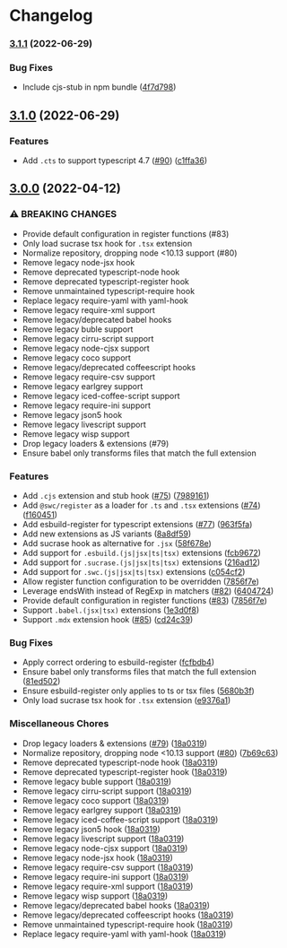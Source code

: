 # Changelog

### [3.1.1](https://www.github.com/gulpjs/interpret/compare/v3.1.0...v3.1.1) (2022-06-29)


### Bug Fixes

* Include cjs-stub in npm bundle ([4f7d798](https://www.github.com/gulpjs/interpret/commit/4f7d7981565a704af9ded99eb953faa1a838f8af))

## [3.1.0](https://www.github.com/gulpjs/interpret/compare/v3.0.0...v3.1.0) (2022-06-29)


### Features

* Add `.cts` to support typescript 4.7 ([#90](https://www.github.com/gulpjs/interpret/issues/90)) ([c1ffa36](https://www.github.com/gulpjs/interpret/commit/c1ffa36fbd1088f2dbdb00c9500eecfce70eafc0))

## [3.0.0](https://www.github.com/gulpjs/interpret/compare/v2.2.0...v3.0.0) (2022-04-12)


### ⚠ BREAKING CHANGES

* Provide default configuration in register functions (#83)
* Only load sucrase tsx hook for `.tsx` extension
* Normalize repository, dropping node <10.13 support (#80)
* Remove legacy node-jsx hook
* Remove deprecated typescript-node hook
* Remove deprecated typescript-register hook
* Remove unmaintained typescript-require hook
* Replace legacy require-yaml with yaml-hook
* Remove legacy require-xml support
* Remove legacy/deprecated babel hooks
* Remove legacy buble support
* Remove legacy cirru-script support
* Remove legacy node-cjsx support
* Remove legacy coco support
* Remove legacy/deprecated coffeescript hooks
* Remove legacy require-csv support
* Remove legacy earlgrey support
* Remove legacy iced-coffee-script support
* Remove legacy require-ini support
* Remove legacy json5 hook
* Remove legacy livescript support
* Remove legacy wisp support
* Drop legacy loaders & extensions (#79)
* Ensure babel only transforms files that match the full extension

### Features

* Add `.cjs` extension and stub hook ([#75](https://www.github.com/gulpjs/interpret/issues/75)) ([7989161](https://www.github.com/gulpjs/interpret/commit/7989161ba5c9ac4e99ec17043b73e525e8e07874))
* Add `@swc/register` as a loader for `.ts` and `.tsx` extensions ([#74](https://www.github.com/gulpjs/interpret/issues/74)) ([f160451](https://www.github.com/gulpjs/interpret/commit/f160451b720ea1b0db4a1f66a646fca9758e71ad))
* Add esbuild-register for typescript extensions ([#77](https://www.github.com/gulpjs/interpret/issues/77)) ([963f5fa](https://www.github.com/gulpjs/interpret/commit/963f5fadb0b01a0640c52b68f4d76480fdbf70eb))
* Add new extensions as JS variants ([8a8df59](https://www.github.com/gulpjs/interpret/commit/8a8df595afc2b813f48e5a87c0f6f88b17f746a7))
* Add sucrase hook as alternative for `.jsx` ([58f678e](https://www.github.com/gulpjs/interpret/commit/58f678e78c81fb953b50935cdefbc78bf6d3b77f))
* Add support for `.esbuild.(js|jsx|ts|tsx)` extensions ([fcb9672](https://www.github.com/gulpjs/interpret/commit/fcb967211180216f3ddd0358e8634e9ee5c955fd))
* Add support for `.sucrase.(js|jsx|ts|tsx)` extensions ([216ad12](https://www.github.com/gulpjs/interpret/commit/216ad128fdf0a774b81297729d1d17c2b2ff4893))
* Add support for `.swc.(js|jsx|ts|tsx)` extensions ([c054cf2](https://www.github.com/gulpjs/interpret/commit/c054cf2e5322e7306f8bbf6778956d97d65e37a1))
* Allow register function configuration to be overridden ([7856f7e](https://www.github.com/gulpjs/interpret/commit/7856f7ef812bae3cc609db15e3e98dff3a0cd536))
* Leverage endsWith instead of RegExp in matchers ([#82](https://www.github.com/gulpjs/interpret/issues/82)) ([6404724](https://www.github.com/gulpjs/interpret/commit/6404724bc9814540aaa46a680c165eac0c1f32d9))
* Provide default configuration in register functions ([#83](https://www.github.com/gulpjs/interpret/issues/83)) ([7856f7e](https://www.github.com/gulpjs/interpret/commit/7856f7ef812bae3cc609db15e3e98dff3a0cd536))
* Support `.babel.(jsx|tsx)` extensions ([1e3d0f8](https://www.github.com/gulpjs/interpret/commit/1e3d0f81c0aa96e6ea084a75a54af2bf3be53aef))
* Support `.mdx` extension hook ([#85](https://www.github.com/gulpjs/interpret/issues/85)) ([cd24c39](https://www.github.com/gulpjs/interpret/commit/cd24c39f38742adf8339183adf24d548479810f0))


### Bug Fixes

* Apply correct ordering to esbuild-register ([fcfbdb4](https://www.github.com/gulpjs/interpret/commit/fcfbdb44477c6ed063a22a9ce3b972698479da3b))
* Ensure babel only transforms files that match the full extension ([81ed502](https://www.github.com/gulpjs/interpret/commit/81ed5024b1d961029320a048036f7a559d11cdac))
* Ensure esbuild-register only applies to ts or tsx files ([5680b3f](https://www.github.com/gulpjs/interpret/commit/5680b3fbd5f08a23807f23d500d222b056cfe542))
* Only load sucrase tsx hook for `.tsx` extension ([e9376a1](https://www.github.com/gulpjs/interpret/commit/e9376a18587b5c73f5f1cb5fa60fa73b8fab3a96))


### Miscellaneous Chores

* Drop legacy loaders & extensions ([#79](https://www.github.com/gulpjs/interpret/issues/79)) ([18a0319](https://www.github.com/gulpjs/interpret/commit/18a0319c0d53c4c33a8ce9badca4d6cfe98cb314))
* Normalize repository, dropping node <10.13 support ([#80](https://www.github.com/gulpjs/interpret/issues/80)) ([7b69c63](https://www.github.com/gulpjs/interpret/commit/7b69c632592dfe3e84332ee27eec28805c23a30e))
* Remove deprecated typescript-node hook ([18a0319](https://www.github.com/gulpjs/interpret/commit/18a0319c0d53c4c33a8ce9badca4d6cfe98cb314))
* Remove deprecated typescript-register hook ([18a0319](https://www.github.com/gulpjs/interpret/commit/18a0319c0d53c4c33a8ce9badca4d6cfe98cb314))
* Remove legacy buble support ([18a0319](https://www.github.com/gulpjs/interpret/commit/18a0319c0d53c4c33a8ce9badca4d6cfe98cb314))
* Remove legacy cirru-script support ([18a0319](https://www.github.com/gulpjs/interpret/commit/18a0319c0d53c4c33a8ce9badca4d6cfe98cb314))
* Remove legacy coco support ([18a0319](https://www.github.com/gulpjs/interpret/commit/18a0319c0d53c4c33a8ce9badca4d6cfe98cb314))
* Remove legacy earlgrey support ([18a0319](https://www.github.com/gulpjs/interpret/commit/18a0319c0d53c4c33a8ce9badca4d6cfe98cb314))
* Remove legacy iced-coffee-script support ([18a0319](https://www.github.com/gulpjs/interpret/commit/18a0319c0d53c4c33a8ce9badca4d6cfe98cb314))
* Remove legacy json5 hook ([18a0319](https://www.github.com/gulpjs/interpret/commit/18a0319c0d53c4c33a8ce9badca4d6cfe98cb314))
* Remove legacy livescript support ([18a0319](https://www.github.com/gulpjs/interpret/commit/18a0319c0d53c4c33a8ce9badca4d6cfe98cb314))
* Remove legacy node-cjsx support ([18a0319](https://www.github.com/gulpjs/interpret/commit/18a0319c0d53c4c33a8ce9badca4d6cfe98cb314))
* Remove legacy node-jsx hook ([18a0319](https://www.github.com/gulpjs/interpret/commit/18a0319c0d53c4c33a8ce9badca4d6cfe98cb314))
* Remove legacy require-csv support ([18a0319](https://www.github.com/gulpjs/interpret/commit/18a0319c0d53c4c33a8ce9badca4d6cfe98cb314))
* Remove legacy require-ini support ([18a0319](https://www.github.com/gulpjs/interpret/commit/18a0319c0d53c4c33a8ce9badca4d6cfe98cb314))
* Remove legacy require-xml support ([18a0319](https://www.github.com/gulpjs/interpret/commit/18a0319c0d53c4c33a8ce9badca4d6cfe98cb314))
* Remove legacy wisp support ([18a0319](https://www.github.com/gulpjs/interpret/commit/18a0319c0d53c4c33a8ce9badca4d6cfe98cb314))
* Remove legacy/deprecated babel hooks ([18a0319](https://www.github.com/gulpjs/interpret/commit/18a0319c0d53c4c33a8ce9badca4d6cfe98cb314))
* Remove legacy/deprecated coffeescript hooks ([18a0319](https://www.github.com/gulpjs/interpret/commit/18a0319c0d53c4c33a8ce9badca4d6cfe98cb314))
* Remove unmaintained typescript-require hook ([18a0319](https://www.github.com/gulpjs/interpret/commit/18a0319c0d53c4c33a8ce9badca4d6cfe98cb314))
* Replace legacy require-yaml with yaml-hook ([18a0319](https://www.github.com/gulpjs/interpret/commit/18a0319c0d53c4c33a8ce9badca4d6cfe98cb314))
